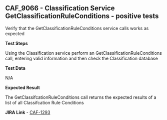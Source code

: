## CAF_9066 - Classification Service GetClassificationRuleConditions - positive tests ##

Verify that the GetClassificationRuleConditions service calls works as expected

**Test Steps**

Using the Classification service perform an GetClassificationRuleConditions call, entering valid information and then check the Classification database

**Test Data**

N/A

**Expected Result**

The GetClassifcationRuleConditions call returns the expected results of a list of all Classifcation Rule Conditions

**JIRA Link** - [CAF-1293](https://jira.autonomy.com/browse/CAF-1293)


